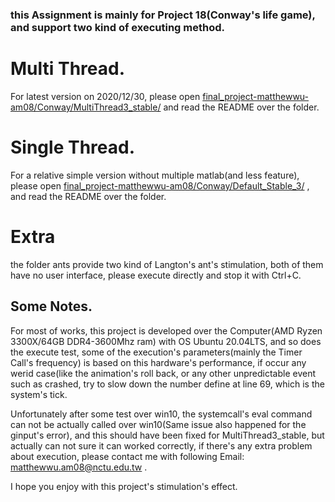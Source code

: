 
### this Assignment is mainly for Project 18(Conway's life game), and support two kind of executing method.

# Multi Thread.
For latest version on 2020/12/30, please open  [final_project-matthewwu-am08/Conway/MultiThread3_stable/](https://github.com/NCTU-Math-Software/final_project-matthewwu-am08/tree/main/Conway/MultiThread3_stable) and read the README over the folder.

# Single Thread.
For a relative simple version without multiple matlab(and less feature), please open  [final_project-matthewwu-am08/Conway/Default_Stable_3/](https://github.com/NCTU-Math-Software/final_project-matthewwu-am08/tree/main/Conway/Default_Stable_3) , and read the README over the folder.

# Extra
the folder ants provide two kind of Langton's ant's stimulation, both of them have no user interface, please execute directly and stop it with Ctrl+C.


## Some Notes.

For most of works, this project is developed over the Computer(AMD Ryzen 3300X/64GB DDR4-3600Mhz ram) with OS Ubuntu 20.04LTS, and so does the execute test, some of the execution's parameters(mainly the Timer Call's frequency) is based on this hardware's performance, if occur any werid case(like the animation's roll back, or any other unpredictable event such as crashed, try to slow down the number define at line 69, which is the system's tick.


Unfortunately after some test over win10, the systemcall's eval command can not be actually called over win10(Same issue also happened for the ginput's error), and this should have been fixed for MultiThread3_stable, but actually can not sure it can worked correctly, if there's any extra problem about execution, please contact me with following Email: matthewwu.am08@nctu.edu.tw .

I hope you enjoy with this project's stimulation's effect.
